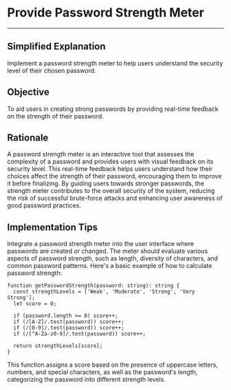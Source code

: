 # Provide Password Strength Meter

---

## Simplified Explanation

Implement a password strength meter to help users understand the security level of their chosen password.

## Objective

To aid users in creating strong passwords by providing real-time feedback on the strength of their password.

## Rationale

A password strength meter is an interactive tool that assesses the complexity of a password and provides users with visual feedback on its security level. This real-time feedback helps users understand how their choices affect the strength of their password, encouraging them to improve it before finalizing. By guiding users towards stronger passwords, the strength meter contributes to the overall security of the system, reducing the risk of successful brute-force attacks and enhancing user awareness of good password practices.

## Implementation Tips

Integrate a password strength meter into the user interface where passwords are created or changed. The meter should evaluate various aspects of password strength, such as length, diversity of characters, and common password patterns. Here's a basic example of how to calculate password strength:

```plaintext
function getPasswordStrength(password: string): string {
  const strengthLevels = ['Weak', 'Moderate', 'Strong', 'Very Strong'];
  let score = 0;

  if (password.length >= 8) score++;
  if (/[A-Z]/.test(password)) score++;
  if (/[0-9]/.test(password)) score++;
  if (/[^A-Za-z0-9]/.test(password)) score++;

  return strengthLevels[score];
}
```

This function assigns a score based on the presence of uppercase letters, numbers, and special characters, as well as the password's length, categorizing the password into different strength levels.
